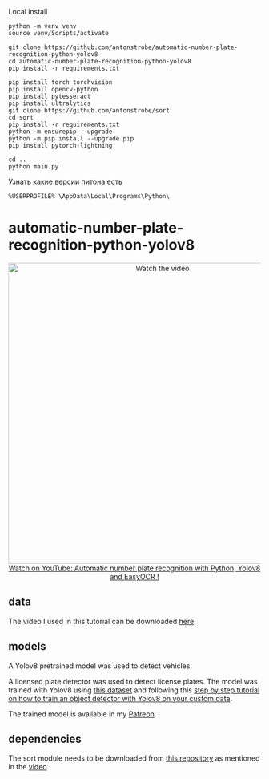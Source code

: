 Local install
```
python -m venv venv
source venv/Scripts/activate
```
```
git clone https://github.com/antonstrobe/automatic-number-plate-recognition-python-yolov8
cd automatic-number-plate-recognition-python-yolov8
pip install -r requirements.txt
```
```
pip install torch torchvision
pip install opencv-python
pip install pytesseract
pip install ultralytics
git clone https://github.com/antonstrobe/sort
cd sort
pip install -r requirements.txt
python -m ensurepip --upgrade
python -m pip install --upgrade pip
pip install pytorch-lightning
```
```
cd ..
python main.py
```



Узнать какие версии питона есть
```
%USERPROFILE% \AppData\Local\Programs\Python\
```


# automatic-number-plate-recognition-python-yolov8

<p align="center">
<a href="https://www.youtube.com/watch?v=fyJB1t0o0ms">
    <img width="600" src="https://utils-computervisiondeveloper.s3.amazonaws.com/thumbnails/with_play_button/anpr_yolo2.jpg" alt="Watch the video">
    </br>Watch on YouTube: Automatic number plate recognition with Python, Yolov8 and EasyOCR !
</a>
</p>

## data

The video I used in this tutorial can be downloaded [here](https://drive.google.com/file/d/12sBfgLICdQEnDSOkVFZiJuUE6d3BeanT/view?usp=sharing).

## models

A Yolov8 pretrained model was used to detect vehicles.

A licensed plate detector was used to detect license plates. The model was trained with Yolov8 using [this dataset](https://universe.roboflow.com/roboflow-universe-projects/license-plate-recognition-rxg4e/dataset/4) and following this [step by step tutorial on how to train an object detector with Yolov8 on your custom data](https://github.com/computervisioneng/train-yolov8-custom-dataset-step-by-step-guide). 

The trained model is available in my [Patreon](https://www.patreon.com/ComputerVisionEngineer).

## dependencies

The sort module needs to be downloaded from [this repository](https://github.com/abewley/sort) as mentioned in the [video](https://youtu.be/fyJB1t0o0ms?t=1120).
